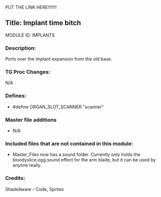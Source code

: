 PUT THE LINK HERE!!!!!!!

## Title: Implant time bitch

MODULE ID: IMPLANTS

### Description:

Ports over the implant expansion from the old base.

### TG Proc Changes:

N/A

### Defines:

- #define ORGAN_SLOT_SCANNER "scanner"

### Master file additions

- N/A

### Included files that are not contained in this module:

- Master_Files now has a sound folder. Currently only holds the bloodyslice.ogg sound effect for the arm blade, but it can be used by anyone really.

### Credits:

ShadeAware - Code, Sprites
